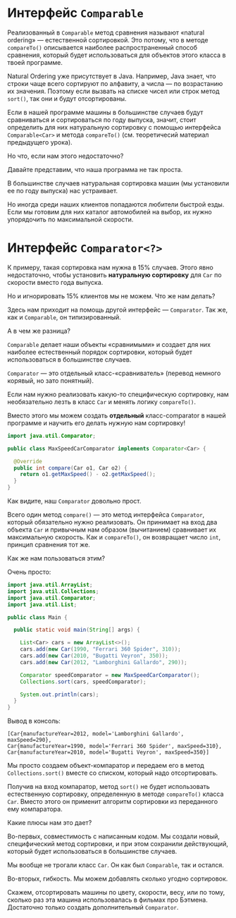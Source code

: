 # Интерфейс `Comparable`

Реализованный в `Comparable` метод сравнения называют «natural ordering» — естественной сортировкой. Это потому, что в методе `compareTo()` описывается наиболее распространенный способ сравнения, который будет использоваться для объектов этого класса в твоей программе.

Natural Ordering уже присутствует в Java. Например, Java знает, что строки чаще всего сортируют по алфавиту, а числа — по возрастанию их значения. Поэтому если вызвать на списке чисел или строк метод `sort()`, так они и будут отсортированы.

Если в нашей программе машины в большинстве случаев будут сравниваться и сортироваться по году выпуска, значит, стоит определить для них натуральную сортировку с помощью интерфейса `Comparable<Car>` и метода `compareTo()` (см. теоретичесий материал предыдущего урока).

Но что, если нам этого недостаточно?

Давайте представим, что наша программа не так проста.

В большинстве случаев натуральная сортировка машин (мы установили ее по году выпуска) нас устраивает.

Но иногда среди наших клиентов попадаются любители быстрой езды. Если мы готовим для них каталог автомобилей на выбор, их нужно упорядочить по максимальной скорости.

# Интерфейс `Comparator<?>`

К примеру, такая сортировка нам нужна в 15% случаев. Этого явно недостаточно, чтобы установить **натуральную сортировку** для `Car` по скорости вместо года выпуска.

Но и игнорировать 15% клиентов мы не можем. Что же нам делать?

Здесь нам приходит на помощь другой интерфейс — `Comparator`. Так же, как и `Comparable`, он типизированный.

А в чем же разница?

`Comparable` делает наши объекты «сравнимыми» и создает для них наиболее естественный порядок сортировки, который будет использоваться в большинстве случаев.

`Comparator` — это отдельный класс-«сравниватель» (перевод немного корявый, но зато понятный).

Если нам нужно реализовать какую-то специфическую сортировку, нам необязательно лезть в класс `Car` и менять логику `compareTo()`.

Вместо этого мы можем создать **отдельный** класс-comparator в нашей программе и научить его делать нужную нам сортировку!

```java
import java.util.Comparator;

public class MaxSpeedCarComparator implements Comparator<Car> {

  @Override
  public int compare(Car o1, Car o2) {
    return o1.getMaxSpeed() - o2.getMaxSpeed();
  }
}
```

Как видите, наш `Comparator` довольно прост.

Всего один метод `compare()` — это метод интерфейса `Comparator`, который обязательно нужно реализовать. Он принимает на вход два объекта `Car` и привычным нам образом (вычитанием) сравнивает их максимальную скорость. Как и `compareTo()`, он возвращает число `int`, принцип сравнения тот же.

Как же нам пользоваться этим?

Очень просто:
```java
import java.util.ArrayList;
import java.util.Collections;
import java.util.Comparator;
import java.util.List;

public class Main {

  public static void main(String[] args) {

    List<Car> cars = new ArrayList<>();
    cars.add(new Car(1990, "Ferrari 360 Spider", 310));
    cars.add(new Car(2010, "Bugatti Veyron", 350));
    cars.add(new Car(2012, "Lamborghini Gallardo", 290));

    Comparator speedComparator = new MaxSpeedCarComparator();
    Collections.sort(cars, speedComparator);

    System.out.println(cars);
  }
}
```
Вывод в консоль:
```
[Car{manufactureYear=2012, model='Lamborghini Gallardo', maxSpeed=290},
Car{manufactureYear=1990, model='Ferrari 360 Spider', maxSpeed=310}, 
Car{manufactureYear=2010, model='Bugatti Veyron', maxSpeed=350}]
```

Мы просто создаем объект-компаратор и передаем его в метод `Collections.sort()` вместе со списком, который надо отсортировать.

Получив на вход компаратор, метод `sort()` не будет использовать естественную сортировку, определенную в методе `compareTo()` класса `Car`. Вместо этого он применит алгоритм сортировки из переданного ему компаратора.

Какие плюсы нам это дает?

Во-первых, совместимость с написанным кодом. Мы создали новый, специфический метод сортировки, и при этом сохранили действующий, который будет использоваться в большинстве случаев.

Мы вообще не трогали класс `Car`.
Он как был `Comparable`, так и остался.

Во-вторых, гибкость. Мы можем добавлять сколько угодно сортировок.

Скажем, отсортировать машины по цвету, скорости, весу, или по тому, сколько раз эта машина использовалась в фильмах про Бэтмена. Достаточно только создать дополнительный `Comparator`.
